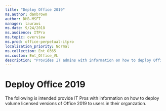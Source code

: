 ```yaml
---
title: "Deploy Office 2019"
ms.author: danbrown
author: DHB-MSFT
manager: laurawi
ms.date: 9/24/2018
ms.audience: ITPro
ms.topic: overview
ms.prod: office-perpetual-itpro
localization_priority: Normal
ms.collection: Ent_O365
ms.custom: Ent_Office_VL
description: "Provides IT admins with information on how to deploy Office 2019."
---
```


# Deploy Office 2019
 
  
The following is intended provide IT Pros with information on how to deploy volume licensed versions of Office 2019 to users in their organzation.